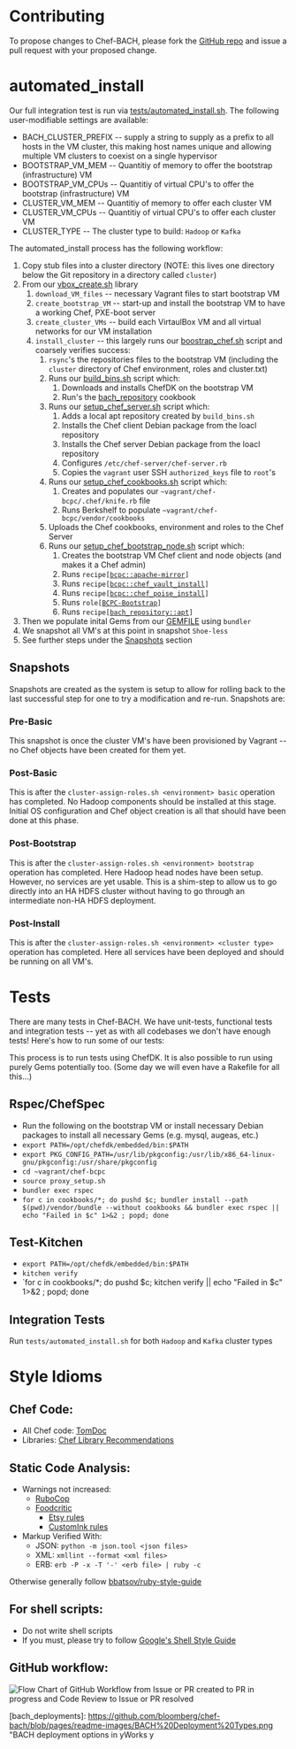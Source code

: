 # Contributing

To propose changes to Chef-BACH, please fork the [GitHub repo](https://github.com/bloomberg/chef-bach)
and issue a pull request with your proposed change.

# automated_install

Our full integration test is run via [tests/automated_install.sh](./tests/automated_install.sh). The following user-modifiable settings are available:
* BACH_CLUSTER_PREFIX -- supply a string to supply as a prefix to all hosts in the VM cluster, this making host names unique and allowing multiple VM clusters to coexist on a single hypervisor
* BOOTSTRAP_VM_MEM -- Quantitiy of memory to offer the bootstrap (infrastructure) VM
* BOOTSTRAP_VM_CPUs -- Quantitiy of virtual CPU's to offer the bootstrap (infrastructure) VM
* CLUSTER_VM_MEM -- Quantitiy of memory to offer each cluster VM
* CLUSTER_VM_CPUs -- Quantitiy of virtual CPU's to offer each cluster VM
* CLUSTER_TYPE -- The cluster type to build: `Hadoop` or `Kafka`

The automated_install process has the following workflow:
1. Copy stub files into a cluster directory (NOTE: this lives one directory below the Git repository in a directory called `cluster`)
2. From our [vbox_create.sh](./vbox_create.sh) library
    1. `download_VM_files` -- necessary Vagrant files to start bootstrap VM
    2. `create_bootstrap_VM` -- start-up and install the bootstrap VM to have a working Chef, PXE-boot server
    3. `create_cluster_VMs` -- build each VirtaulBox VM and all virtual networks for our VM installation
    4. `install_cluster` -- this largely runs our [boostrap_chef.sh](./bootstrap_chef.sh) script and coarsely verifies success:
        1. `rsync`'s the repositories files to the bootstrap VM (including the `cluster` directory of Chef environment, roles and cluster.txt)
        2. Runs our [build_bins.sh](./build_bins.sh) script which:
            1. Downloads and installs ChefDK on the bootstrap VM
            2. Run's the [bach_repository](./cookbooks/bach_repository/README.md) cookbook
        3. Runs our [setup_chef_server.sh](./setup_chef_server.sh) script which:
            1. Adds a local apt repository created by `build_bins.sh`
            2. Installs the Chef client Debian package from the loacl repository
            3. Installs the Chef server Debian package from the loacl repository
            4. Configures `/etc/chef-server/chef-server.rb`
            5. Copies the `vagrant` user SSH `authorized_keys` file to `root`'s
        4. Runs our [setup_chef_cookbooks.sh](./setup_chef_cookbooks.sh) script which:
            1. Creates and populates our `~vagrant/chef-bcpc/.chef/knife.rb` file
            2. Runs Berkshelf to populate `~vagrant/chef-bcpc/vendor/cookbooks`
        5. Uploads the Chef cookbooks, environment and roles to the Chef Server
        6. Runs our [setup_chef_bootstrap_node.sh](./setup_chef_bootstrap_node.sh) script which:
            1. Creates the bootstrap VM Chef client and node objects (and makes it a Chef admin)
            2. Runs `recipe[`[`bcpc::apache-mirror`](./cookbooks/bcpc/recipes/apache-mirror.rb)`]`
            3. Runs `recipe[`[`bcpc::chef_vault_install`](./cookbooks/bcpc/recipes/chef_vault_install.rb)`]`
            4. Runs `recipe[`[`bcpc::chef_poise_install`](./cookbooks/bcpc/recipes/chef_poise_install.rb)`]`
            5. Runs `role[`[`BCPC-Bootstrap`](./stub-environment/roles/BCPC-Bootstrap.json)`]`
            6. Runs `recipe[`[`bach_repository::apt`](./cookbooks/bach-repository/recipes/apt.rb)`]`
3. Then we populate inital Gems from our [GEMFILE](./GEMFILE) using `bundler`
4. We snapshot all VM's at this point in snapshot `Shoe-less`
5. See further steps under the [Snapshots](#Snapshots) section

## Snapshots
Snapshots are created as the system is setup to allow for rolling back to the last successful step for one to try a modification and re-run. Snapshots are:
### Pre-Basic
This snapshot is once the cluster VM's have been provisioned by Vagrant -- no Chef objects have been created for them yet.
### Post-Basic
This is after the `cluster-assign-roles.sh <environment> basic` operation has completed. No Hadoop components should be installed at this stage. Initial OS configuration and Chef object creation is all that should have been done at this phase.
### Post-Bootstrap
This is after the `cluster-assign-roles.sh <environment> bootstrap` operation has completed. Here Hadoop head nodes have been setup. However, no services are yet usable. This is a shim-step to allow us to go directly into an HA HDFS cluster without having to go through an intermediate non-HA HDFS deployment.
### Post-Install
This is after the `cluster-assign-roles.sh <environment> <cluster type>` operation has completed. Here all services have been deployed and should be running on all VM's.

# Tests
There are many tests in Chef-BACH. We have unit-tests, functional tests and integration tests -- yet as with all codebases we don't have enough tests! Here's how to run some of our tests:

This process is to run tests using ChefDK. It is also possible to run using purely Gems potentially too. (Some day we will even have a Rakefile for all this...)

## Rspec/ChefSpec
* Run the following on the bootstrap VM or install necessary Debian packages to install all necessary Gems (e.g. mysql, augeas, etc.)
* `export PATH=/opt/chefdk/embedded/bin:$PATH`
* `export PKG_CONFIG_PATH=/usr/lib/pkgconfig:/usr/lib/x86_64-linux-gnu/pkgconfig:/usr/share/pkgconfig`
* `cd ~vagrant/chef-bcpc`
* `source proxy_setup.sh`
* `bundler exec rspec`
* `for c in cookbooks/*; do pushd $c; bundler install --path $(pwd)/vendor/bundle --without cookbooks && bundler exec rspec || echo "Failed in $c" 1>&2 ; popd; done`

## Test-Kitchen
* `export PATH=/opt/chefdk/embedded/bin:$PATH`
* `kitchen verify`
* `for c in cookbooks/*; do pushd $c; kitchen verify || echo "Failed in $c" 1>&2 ; popd; done

## Integration Tests
Run `tests/automated_install.sh` for both `Hadoop` and `Kafka` cluster types

# Style Idioms

## Chef Code:
* All Chef code: [TomDoc](http://tomdoc.org/)
* Libraries: [Chef Library Recommendations](https://www.chef.io/blog/2014/03/12/writing-libraries-in-chef-cookbooks/)

## Static Code Analysis:
* Warnings not increased:
  * [RuboCop](http://batsov.com/rubocop/)
  * [Foodcritic](http://acrmp.github.io/foodcritic/)
    * [Etsy rules](https://github.com/etsy/foodcritic-rules)
    * [CustomInk rules](https://github.com/customink-webops/foodcritic-rules)
* Markup Verified With:
  * JSON: `python -m json.tool <json files>`
  * XML: `xmllint --format <xml files>`
  * ERB: `erb -P -x -T '-' <erb file> | ruby -c`

Otherwise generally follow [bbatsov/ruby-style-guide](https://github.com/bbatsov/ruby-style-guide)

## For shell scripts:
* Do not write shell scripts
* If you must, please try to follow [Google's Shell Style Guide](https://google.github.io/styleguide/shell.xml)

## GitHub workflow:
![Flow Chart of GitHub Workflow from Issue or PR created to PR in progress and Code Review to Issue or PR resolved][gh_workflow]

[gh_workflow]: https://github.com/bloomberg/chef-bach/blob/pages/readme-images/GitHub%20Workflow.png "GitHub process captured in yWorks yEd flow-chart"
[bach_deployments]: https://github.com/bloomberg/chef-bach/blob/pages/readme-images/BACH%20Deployment%20Types.png "BACH deployment options in yWorks y

